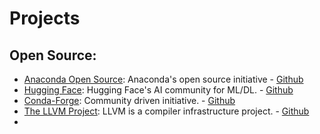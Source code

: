 # Projects
## Open Source:
- [Anaconda Open Source](https://www.anaconda.com/open-source): Anaconda's 
open source initiative - [Github](https://github.com/anaconda)
- [Hugging Face](https://huggingface.co): Hugging Face's AI community for ML/DL. - [Github](https://github.com/huggingface)
- [Conda-Forge](https://conda-forge.org/): Community driven initiative. -
 [Github](https://github.com/conda-forge)
- [The LLVM Project](https://llvm.org/#:~:text=LLVM%20Overview,full%20name%20of%20the%20project.): 
LLVM is a compiler infrastructure project. - [Github](https://github.com/llvm)
- 
